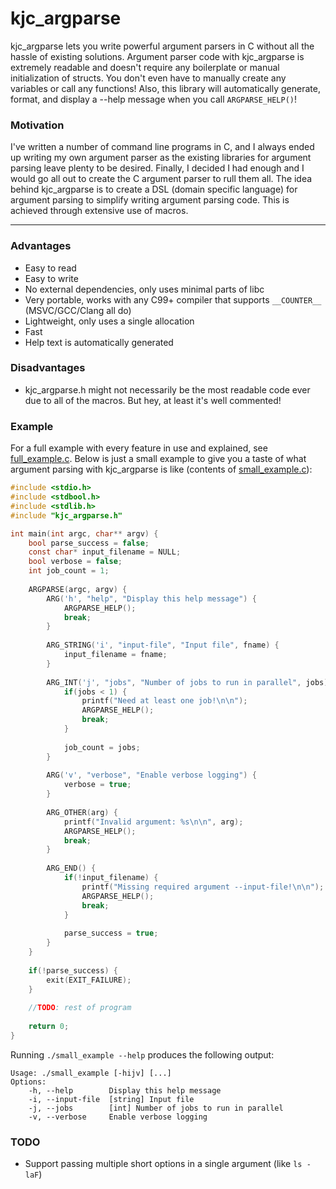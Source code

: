 kjc_argparse
=====

kjc_argparse lets you write powerful argument parsers in C without all the hassle of existing solutions. Argument parser code with kjc_argparse is extremely readable and doesn't require any boilerplate or manual initialization of structs. You don't even have to manually create any variables or call any functions! Also, this library will automatically generate, format, and display a --help message when you call `ARGPARSE_HELP()`!

### Motivation

I've written a number of command line programs in C, and I always ended up writing my own argument parser as the existing libraries for argument parsing leave plenty to be desired. Finally, I decided I had enough and I would go all out to create the C argument parser to rull them all. The idea behind kjc_argparse is to create a DSL (domain specific language) for argument parsing to simplify writing argument parsing code. This is achieved through extensive use of macros.

-----

### Advantages

* Easy to read
* Easy to write
* No external dependencies, only uses minimal parts of libc
* Very portable, works with any C99+ compiler that supports `__COUNTER__` (MSVC/GCC/Clang all do)
* Lightweight, only uses a single allocation
* Fast
* Help text is automatically generated

### Disadvantages

* kjc_argparse.h might not necessarily be the most readable code ever due to all of the macros. But hey, at least it's well commented!

### Example

For a full example with every feature in use and explained, see [full_example.c](full_example.c). Below is just a small example to give you a taste of what argument parsing with kjc_argparse is like (contents of [small_example.c](small_example.c)):

```c
#include <stdio.h>
#include <stdbool.h>
#include <stdlib.h>
#include "kjc_argparse.h"

int main(int argc, char** argv) {
	bool parse_success = false;
	const char* input_filename = NULL;
	bool verbose = false;
	int job_count = 1;
	
	ARGPARSE(argc, argv) {
		ARG('h', "help", "Display this help message") {
			ARGPARSE_HELP();
			break;
		}
		
		ARG_STRING('i', "input-file", "Input file", fname) {
			input_filename = fname;
		}
		
		ARG_INT('j', "jobs", "Number of jobs to run in parallel", jobs) {
			if(jobs < 1) {
				printf("Need at least one job!\n\n");
				ARGPARSE_HELP();
				break;
			}
			
			job_count = jobs;
		}
		
		ARG('v', "verbose", "Enable verbose logging") {
			verbose = true;
		}
		
		ARG_OTHER(arg) {
			printf("Invalid argument: %s\n\n", arg);
			ARGPARSE_HELP();
			break;
		}
		
		ARG_END() {
			if(!input_filename) {
				printf("Missing required argument --input-file!\n\n");
				ARGPARSE_HELP();
				break;
			}
			
			parse_success = true;
		}
	}
	
	if(!parse_success) {
		exit(EXIT_FAILURE);
	}
	
	//TODO: rest of program
	
	return 0;
}
```

Running `./small_example --help` produces the following output:

```
Usage: ./small_example [-hijv] [...]
Options:
    -h, --help        Display this help message
    -i, --input-file  [string] Input file
    -j, --jobs        [int] Number of jobs to run in parallel
    -v, --verbose     Enable verbose logging
```

### TODO

* Support passing multiple short options in a single argument (like `ls -laF`)